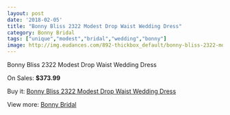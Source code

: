 ```yaml
---
layout: post
date: '2018-02-05'
title: "Bonny Bliss 2322 Modest Drop Waist Wedding Dress"
category: Bonny Bridal
tags: ["unique","modest","bridal","wedding","bonny"]
image: http://img.eudances.com/892-thickbox_default/bonny-bliss-2322-modest-drop-waist-wedding-dress.jpg
---
```

Bonny Bliss 2322 Modest Drop Waist Wedding Dress

On Sales: **$373.99**
<a href="https://www.eudances.com/en/bonny-bridal/310-bonny-bliss-2322-modest-drop-waist-wedding-dress.html"><amp-img layout="responsive" width="600" height="600" src="//img.eudances.com/892-thickbox_default/bonny-bliss-2322-modest-drop-waist-wedding-dress.jpg" alt="Bonny Bliss 2322 Modest Drop Waist Wedding Dress 0" /></a>
<a href="https://www.eudances.com/en/bonny-bridal/310-bonny-bliss-2322-modest-drop-waist-wedding-dress.html"><amp-img layout="responsive" width="600" height="600" src="//img.eudances.com/893-thickbox_default/bonny-bliss-2322-modest-drop-waist-wedding-dress.jpg" alt="Bonny Bliss 2322 Modest Drop Waist Wedding Dress 1" /></a>

Buy it: [Bonny Bliss 2322 Modest Drop Waist Wedding Dress](https://www.eudances.com/en/bonny-bridal/310-bonny-bliss-2322-modest-drop-waist-wedding-dress.html "Bonny Bliss 2322 Modest Drop Waist Wedding Dress")

View more: [Bonny Bridal](https://www.eudances.com/en/3-bonny-bridal "Bonny Bridal")